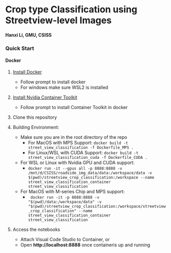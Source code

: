 # Crop type Classification using Streetview-level Images

#### Hanxi Li, GMU, CSISS

### Quick Start

#### Docker

1. [Install Docker](https://docs.docker.com/get-docker/)
    - Follow prompt to install docker
    - For windows make sure WSL2 is installed

2. [Install Nvidia Container Toolkit](https://docs.nvidia.com/datacenter/cloud-native/container-toolkit/install-guide.html)
    - Follow prompt to install Container Toolkit in docker

3. Clone this repository

4. Building Environment:
    - Make sure you are in the root directory of the repo
      - For MacOS with MPS Support: ```docker build -t street_view_classification -f Dockerfile_MPS .``` 
      - For Linux/WSL with CUDA Support: ```docker build -t street_view_classification_cuda -f Dockerfile_CUDA .```
    - For WSL or Linux with Nvidia GPU and CUDA support:
      - ```docker run -it --gpus all -p 8888:8888 -v /mnt/d/CSISS/roadside_img_data/data:/workspace/data -v $(pwd)/streetview_crop_classification:/workspace --name street_view_classification_container street_view_classification```
    - For MacOS with M-series Chip and MPS support:
      - ``` docker run -it -p 8888:8888 -v "$(pwd)/data:/workspace/data" -v "$(pwd)/streetview_crop_classification:/workspace/streetview_crop_classification" --name street_view_classification_container street_view_classification```
5. Access the notebooks
   - Attach Visual Code Studio to Container, or
   - Open __http://localhost:8888__ once containeris up and running
